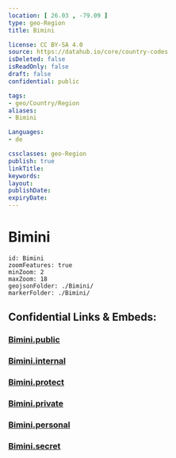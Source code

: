 ```yaml
---
location: [ 26.03 , -79.09 ] 
type: geo-Region
title: Bimini

license: CC BY-SA 4.0
source: https://datahub.io/core/country-codes
isDeleted: false
isReadOnly: false
draft: false
confidential: public

tags:
- geo/Country/Region
aliases:
- Bimini

Languages:
- de

cssclasses: geo-Region
publish: true
linkTitle: 
keywords: 
layout: 
publishDate: 
expiryDate: 
---
```


# Bimini

```leaflet
id: Bimini
zoomFeatures: true 
minZoom: 2 
maxZoom: 18
geojsonFolder: ./Bimini/
markerFolder: ./Bimini/
```


## Confidential Links & Embeds: 

### [Bimini.public](/_public/\Earth\Continent\America~Caribbean\Bahamas\Districts~BahamasBimini.public.md) 

### [Bimini.internal](/_internal/\Earth\Continent\America~Caribbean\Bahamas\Districts~BahamasBimini.internal.md) 

### [Bimini.protect](/_protect/\Earth\Continent\America~Caribbean\Bahamas\Districts~BahamasBimini.protect.md) 

### [Bimini.private](/_private/\Earth\Continent\America~Caribbean\Bahamas\Districts~BahamasBimini.private.md) 

### [Bimini.personal](/_personal/\Earth\Continent\America~Caribbean\Bahamas\Districts~BahamasBimini.personal.md) 

### [Bimini.secret](/_secret/\Earth\Continent\America~Caribbean\Bahamas\Districts~BahamasBimini.secret.md)


